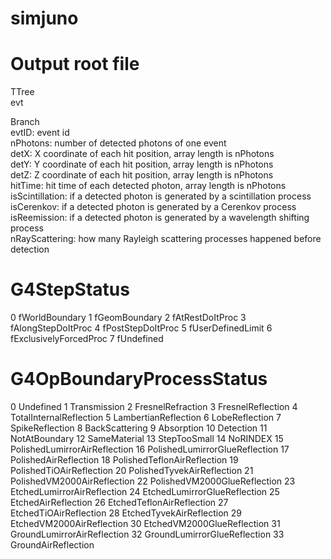 # simjuno

# Output root file
TTree  
evt  

Branch  
evtID: event id  
nPhotons: number of detected photons of one event  
detX: X coordinate of each hit position, array length is nPhotons  
detY: Y coordinate of each hit position, array length is nPhotons  
detZ: Z coordinate of each hit position, array length is nPhotons  
hitTime: hit time of each detected photon, array length is nPhotons  
isScintillation: if a detected photon is generated by a scintillation process  
isCerenkov: if a detected photon is generated by a Cerenkov process  
isReemission: if a detected photon is generated by a wavelength shifting process  
nRayScattering: how many Rayleigh scattering processes happened before detection  

# G4StepStatus
0   fWorldBoundary
1   fGeomBoundary
2   fAtRestDoItProc
3   fAlongStepDoItProc
4   fPostStepDoItProc
5   fUserDefinedLimit
6   fExclusivelyForcedProc
7   fUndefined

# G4OpBoundaryProcessStatus
0   Undefined
1   Transmission
2   FresnelRefraction
3   FresnelReflection
4   TotalInternalReflection
5   LambertianReflection
6   LobeReflection
7   SpikeReflection
8   BackScattering
9   Absorption
10   Detection
11   NotAtBoundary
12   SameMaterial
13   StepTooSmall
14   NoRINDEX
15   PolishedLumirrorAirReflection
16   PolishedLumirrorGlueReflection
17   PolishedAirReflection
18   PolishedTeflonAirReflection
19   PolishedTiOAirReflection
20   PolishedTyvekAirReflection
21   PolishedVM2000AirReflection
22   PolishedVM2000GlueReflection
23   EtchedLumirrorAirReflection
24   EtchedLumirrorGlueReflection
25   EtchedAirReflection
26   EtchedTeflonAirReflection
27   EtchedTiOAirReflection
28   EtchedTyvekAirReflection
29   EtchedVM2000AirReflection
30   EtchedVM2000GlueReflection
31   GroundLumirrorAirReflection
32   GroundLumirrorGlueReflection
33   GroundAirReflection
